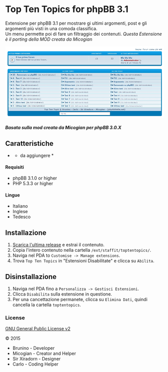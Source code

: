 Top Ten Topics for phpBB 3.1
============

Extensione per phpBB 3.1 per mostrare gi ultimi argomenti, post e gli argomenti più visti in una comoda classifica.  
Un menu permette poi di fare un filtraggio dei contenuti.
*Questa Estensione è il porting della MOD creata da Micogian*

![Screen](screen1.jpg)

##### Basata sulla mod creata da Micogian per phpBB 3.0.X


## Caratteristiche
- * da aggiungere *

#### Requisiti
- phpBB 3.1.0 or higher
- PHP 5.3.3 or higher

#### Lingue
- Italiano
- Inglese
- Tedesco

## Installazione
1. [Scarica l'ultima release](link) e estrai il contenuto.
2. Copia l'intero contenuto nella cartella `/ext/staffit/toptentopics/`.
3. Naviga nel PDA to `Customise -> Manage extensions`.
4. Trova `Top Ten Topics` in "Estensioni Disabilitate" e clicca su `Abilita`.

## Disinstallazione
1. Naviga nel PDA fino a `Personalizza -> Gestisci Estensioni`.
2. Clicca `Disabilita` sulla estensione in questione.
3. Per una cancettazione permanete, clicca su `Elimina Dati`, quindi cancella la cartella `toptentopics`.

### License
[GNU General Public License v2](http://opensource.org/licenses/GPL-2.0)

© 2015 
- Brunino - Developer
- Micogian - Creator and Helper
- Sir Xiradorn - Designer
- Carlo - Coding Helper